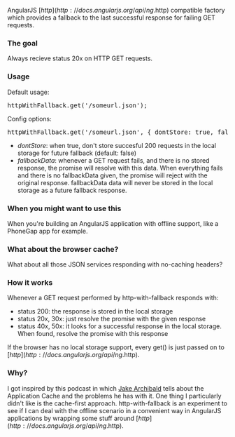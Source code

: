 AngularJS [$http](http://docs.angularjs.org/api/ng.$http) compatible factory which provides a fallback to the last successful response for failing GET requests.

### The goal
Always recieve status 20x on HTTP GET requests.

### Usage
Default usage:
<pre>httpWithFallback.get('/someurl.json');</pre>

Config options:
<pre>httpWithFallback.get('/someurl.json', { dontStore: true, fallbackData: { 'key': 'value' } });</pre>

- *dontStore*: when true, don't store succesful 200 requests in the local storage for future fallback (default: false)
- *fallbackData*: whenever a GET request fails, and there is no stored response, the promise will resolve with this data. When everything fails and there is no fallbackData given, the promise will reject with the original response. fallbackData data will never be stored in the local storage as a future fallback response.

### When you might want to use this
When you're building an AngularJS application with offline support, like a PhoneGap app for example.

### What about the browser cache?
What about all those JSON services responding with no-caching headers?

### How it works
Whenever a GET request performed by http-with-fallback responds with:
- status 200: the response is stored in the local storage
- status 20x, 30x: just resolve the promise with the given response
- status 40x, 50x: it looks for a successful response in the local storage. When found, resolve the promise with this response 

If the browser has no local storage support, every get() is just passed on to [$http](http://docs.angularjs.org/api/ng.$http).

### Why?
I got inspired by this podcast in which [Jake Archibald](http://jakearchibald.com/) tells about the Application Cache and the problems he has with it. One thing I particularly didn't like is the cache-first approach.
http-with-fallback is an experiment to see if I can deal with the offline scenario in a convenient way in AngularJS applications by wrapping some stuff around [$http](http://docs.angularjs.org/api/ng.$http).